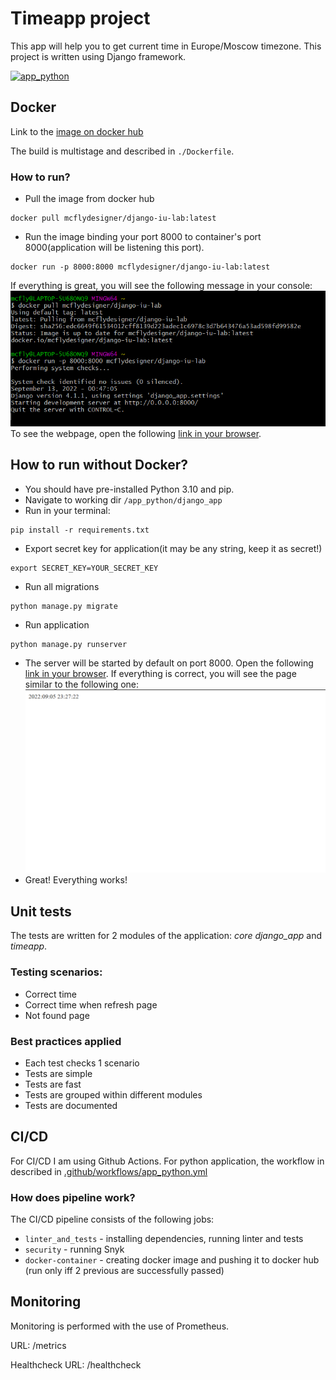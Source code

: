 # Timeapp project

This app will help you to get current time in Europe/Moscow timezone.
This project is written using Django framework.

[![app_python](https://github.com/mcflydesigner/iu-devops-labs/actions/workflows/app_python.yml/badge.svg?branch=lab3)](https://github.com/mcflydesigner/iu-devops-labs/actions/workflows/app_python.yml)

## Docker
Link to the [image on docker hub](https://hub.docker.com/repository/docker/mcflydesigner/django-iu-lab)

The build is multistage and described in `./Dockerfile`.

### How to run?
* Pull the image from docker hub
```shell
docker pull mcflydesigner/django-iu-lab:latest
```
* Run the image binding your port 8000 to container's port 8000(application will be listening this port). 
```shell
docker run -p 8000:8000 mcflydesigner/django-iu-lab:latest
```
If everything is great, you will see the following message in your console:
![docker-run.png](images/docs/docker-run.png)
To see the webpage, open the following [link in your browser](http://localhost:8000/time/now).


## How to run without Docker?
* You should have pre-installed Python 3.10 and pip.
* Navigate to working dir ```/app_python/django_app```
* Run in your terminal:
```shell
pip install -r requirements.txt
```
* Export secret key for application(it may be any string, keep it as secret!)
```shell
export SECRET_KEY=YOUR_SECRET_KEY
```
* Run all migrations
```shell
python manage.py migrate
```
* Run application
```shell
python manage.py runserver
```
* The server will be started by default on port 8000. Open the following [link in your browser](http://localhost:8000/time/now).
If everything is correct, you will see the page similar to the following one:
![web-page-time.png](images/docs/web-page-time.png)
* Great! Everything works!

## Unit tests

The tests are written for 2 modules of the application: *core django_app* and *timeapp*.

### Testing scenarios:
* Correct time 
* Correct time when refresh page
* Not found page

### Best practices applied
* Each test checks 1 scenario
* Tests are simple
* Tests are fast
* Tests are grouped within different modules
* Tests are documented

## CI/CD

For CI/CD I am using Github Actions. For python application, 
the workflow in described in [.github/workflows/app_python.yml](../.github/workflows/app_python.yml) 

### How does pipeline work?

The CI/CD pipeline consists of the following jobs:
* `linter_and_tests` - installing dependencies, running linter and tests
* `security` - running Snyk
* `docker-container` - creating docker image and pushing it to docker hub (run only iff 2 previous are successfully passed)

## Monitoring

Monitoring is performed with the use of Prometheus.

URL: /metrics

Healthcheck URL: /healthcheck